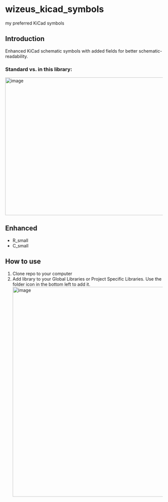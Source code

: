 # wizeus_kicad_symbols
my preferred KiCad symbols

## Introduction
Enhanced KiCad schematic symbols with added fields for better schematic-readability.
### Standard vs. in this library:

<img width="667" height="440" alt="image" src="https://github.com/user-attachments/assets/171c6a04-58d1-4964-9424-89fc72083f8a" />


## Enhanced
- R_small
- C_small

## How to use
1. Clone repo to your computer
2. Add library to your Global Libraries or Project Specific Libraries. Use the folder icon in the bottom left to add it. <img width="1012" height="670" alt="image" src="https://github.com/user-attachments/assets/831c1cc3-43ea-4c78-bc71-232f0418eb62" />
